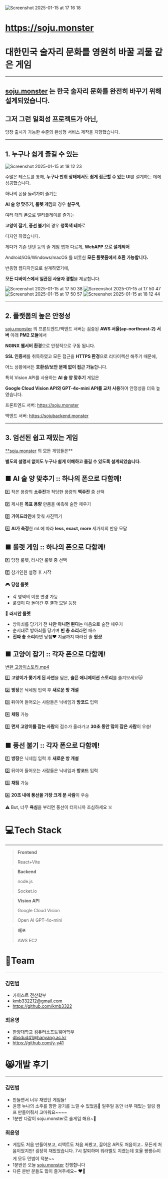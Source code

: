 
![Screenshot 2025-01-15 at 17 16 18](https://github.com/user-attachments/assets/5c5b4bff-8fbf-4432-8dc7-4386d2dd5df3)

# https://soju.monster

# **대한민국 술자리 문화를 영원히 바꿀 괴물 같은 게임**

---

## [soju.monster](https://soju.monster) 는 한국 술자리 문화를 **완전히 바꾸기 위해 설계되었습니다.**

## 그저 그런 일회성 프로젝트가 아닌,
당장 출시가 가능한 수준의 완성형 서비스 제작을 지향했습니다.

---

## **1. 누구나 쉽게 즐길 수 있는**

![Screenshot 2025-01-15 at 18 12 23](https://github.com/user-attachments/assets/ea619a96-c1db-488d-8178-ec3a8b6ffa9f)


수많은 테스트를 통해, **누구나 만취 상태에서도 쉽게 접근할 수 있는 UI**를 설계하는 데에 성공했습니다.

하나의 폰을 돌려가며 즐기는

 **AI 술 양 맞추기, 룰렛 게임**의 경우 **살구색,**

여러 대의 폰으로 멀티플레이를 즐기는 

**고양이 잡기, 풍선 불기**의 경우 **청록색 테마**로

디자인 하였습니다.

게다가 기존 텐텐 등의 술 게임 앱과 다르게, **WebAPP 으로 설계되어**

Android/iOS/Windows/macOS 를 비롯한 **모든 플랫폼에서 호환 가능합니다.**

반응형 웹디자인으로 설계하였기에,

**모든 디바이스에서 일관된 사용자 경험**을 제공합니다.

![Screenshot 2025-01-15 at 17 50 38](https://github.com/user-attachments/assets/488ccb4c-494c-4775-9c43-b62afd9baea2)
![Screenshot 2025-01-15 at 17 50 47](https://github.com/user-attachments/assets/4bcb7ef7-d614-4aae-b459-fa43d797df50)
![Screenshot 2025-01-15 at 17 50 57](https://github.com/user-attachments/assets/f8d37f62-9c44-405d-930c-fdb354ec6b33)
![Screenshot 2025-01-15 at 18 12 44](https://github.com/user-attachments/assets/a459b0ac-3ec2-4afb-a3e8-28f75c5f2c8c)



---

## **2. 플랫폼의 높은 안정성**

[soju.monster](https://soju.monster) 의 프론트엔드/백엔드 서버는 검증된 **AWS 서울(ap-northeast-2) 서버** 아래 **PM2 모듈**에서

**NGINX 웹서버 환경**으로 안정적으로 구동 됩니다.

**SSL 인증서**를 취득하였고 모든 접근을 **HTTPS 환경**으로 리다이렉션 해주기 때문에,

어느 상황에서든 **호환성/보안 문제 없이 접근 가능**합니다.

특히 Vision API를 사용하는 **AI 술 양 맞추기** 게임은

**Google Cloud Vision API와 GPT-4o-mini API를 교차 사용**하여 안정성을 더욱 높였습니다.

프론트엔드 서버: https://soju.monster

백엔드 서버: https://sojubackend.monster

---

## **3. 엄선된 쉽고 재밌는 게임**

[**soju.monster](https://soju.monster) 의 모든 게임들은**

**별도의 설명서 없이도 누구나 쉽게 이해하고 즐길 수 있도록 설계되었습니다.**

## **■ AI 술 양 맞추기 :: 하나의 폰으로 다함께!**


1️⃣ 작은 용량의 **소주잔**과 적당한 용량의 **맥주잔** 중 선택

2️⃣ 제시된 **목표 용량** 만큼을 예측해 술잔 채우기

3️⃣ **가이드라인**에 맞춰 사진찍기

4️⃣ **AI가 측정**한 mL에 따라 **less, exact, more** 세가지의 반응 모달

</aside>

## **■ 룰렛 게임 :: 하나의 폰으로 다함께!**


1️⃣ 당첨 룰렛, 러시안 룰렛 중 선택 

2️⃣ 참가인원 설정 후 시작

🎮 **당첨 룰렛**

- 각 영역의 이름 변경 가능
- 룰렛이 다 돌아간 후 결과 모달 등장

🔫 **러시안 룰렛**

- 방아쇠를 당기기 전 **나만 아니면 된다**는 마음으로 술잔 채우기
- 순서대로 방아쇠를 당기며 **빈 총 소리**라면 패스
- **진짜 총 소리**라면 당첨❤️ 지금까지 따라진 술 **원샷**
</aside>

## **■ 고양이 잡기 :: 각자 폰으로 다함께!**

[변환 고양이스토리.mp4](https://prod-files-secure.s3.us-west-2.amazonaws.com/f6cb388f-3934-47d6-9928-26d2e10eb0fc/69ac688a-705c-4dc6-9453-499c0515cf62/%E1%84%87%E1%85%A7%E1%86%AB%E1%84%92%E1%85%AA%E1%86%AB_%E1%84%80%E1%85%A9%E1%84%8B%E1%85%A3%E1%86%BC%E1%84%8B%E1%85%B5%E1%84%89%E1%85%B3%E1%84%90%E1%85%A9%E1%84%85%E1%85%B5.mp4)

1️⃣ **고양이가 쫓기게 된 사연**을 담은, **슬픈 애니메이션 스토리**를 즐겨보세요😿

2️⃣ **방장**은 닉네임 입력 후 **새로운 방 개설**

3️⃣ 뒤이어 들어오는 사람들은 닉네임과 **방코드** 입력

4️⃣ **채팅** 가능

5️⃣ **먼저 고양이를 잡는 사람**의 점수가 올라가고 **30초 동안 많이 잡은 사람**이 우승!

</aside>

## **■ 풍선 불기 :: 각자 폰으로 다함께!**


1️⃣ **방장**은 닉네임 입력 후 **새로운 방 개설**

2️⃣ 뒤이어 들어오는 사람들은 닉네임과 **방코드** 입력

3️⃣ **채팅** 가능

4️⃣ **20초 내에 풍선을 가장 크게 분 사람**이 우승

⚠️ But, 너무 **욕심**을 부리면 풍선이 터지니까 조심하세요 ☠️

</aside>

# 💻Tech Stack

---

> **Frontend**
> 
> 
> React+Vite
> 



> **Backend**
> 
> 
> node.js
> 
> Socket.io
> 



> **Vision API**
> 
> 
> Google Cloud Vision
> 
> Open AI GPT-4o-mini
> 


> **배포**
> 
> 
> AWS EC2
> 



# 👥Team

---

### 김민범

- 카이스트 전산학부
- [kmb332212@gmail.com](mailto:kmb332212@gmail.com)
- https://github.com/kmb3322

### 최윤영

- 한양대학교 컴퓨터소프트웨어학부
- [dbsdud41@hanyang.ac.kr](mailto:dbsdud41@hanyang.ac.kr)
- https://github.com/y-y41

# 😸개발 후기

---

### 김민범

- 만들면서 너무 재밌던 게임들!
- 윤영 누나의 소주를 향한 광기를 느낄 수 있었음🥵 일주일 동안 너무 재밌는 힐링 캠프 만들어줘서 고마워요~~~~
- 1분반 다같이 soju.monster로 술게임 해요~🫶

### 최윤영

- 게임도 처음 만들어보고, 리액트도 처음 써봤고, 끌어온 API도 처음이고.. 모든게 처음이었지만! 굉장히 재밌었습니다. 7시 칼퇴하며 워라벨도 지켰는데 효율 짱짱👍이게 모두 민범이 덕분~~
- 1분반은 오늘 [soju.monster](http://soju.monster) 진행합니다
- 다른 분반 분들도 많이 즐겨주세요~ ❤️‍🔥
